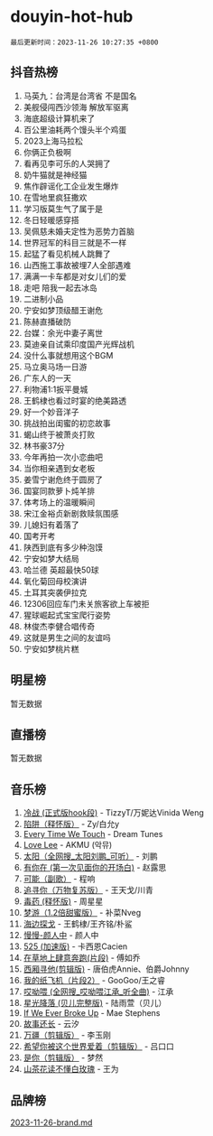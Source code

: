 # douyin-hot-hub

`最后更新时间：2023-11-26 10:27:35 +0800`

## 抖音热榜

1. 马英九：台湾是台湾省 不是国名
1. 美舰侵闯西沙领海 解放军驱离
1. 海底超级计算机来了
1. 百公里油耗两个馒头半个鸡蛋
1. 2023上海马拉松
1. 你俩正负极啊
1. 看再见李可乐的人哭拥了
1. 奶牛猫就是神经猫
1. 焦作辟谣化工企业发生爆炸
1. 在雪地里疯狂撒欢
1. 学习版莫生气了属于是
1. 冬日轻暖感穿搭
1. 吴佩慈未婚夫定性为恶势力首脑
1. 世界冠军的科目三就是不一样
1. 起猛了看见机械人跳舞了
1. 山西施工事故被埋7人全部遇难
1. 满满一卡车都是对女儿们的爱
1. 走吧 陪我一起去冰岛
1. 二进制小品
1. 宁安如梦顶级醋王谢危
1. 陈赫直播破防
1. 台媒：余光中妻子离世
1. 莫迪亲自试乘印度国产光辉战机
1. 没什么事就想用这个BGM
1. 马立奥马场一日游
1. 广东人的一天
1. 利物浦1:1扳平曼城
1. 王鹤棣也看过时宴的绝美路透
1. 好一个妙音洋子
1. 挑战拍出闺蜜的初恋故事
1. 蝎山终于被萧炎打败
1. 林书豪37分
1. 今年再拍一次小恋曲吧
1. 当你相亲遇到女老板
1. 姜雪宁谢危终于圆房了
1. 国宴同款萝卜炖羊排
1. 体考场上的温暖瞬间
1. 宋江金裕贞新剧救赎氛围感
1. 儿媳妇有着落了
1. 国考开考
1. 陕西到底有多少种泡馍
1. 宁安如梦大结局
1. 哈兰德 英超最快50球
1. 氧化菊回母校演讲
1. 土耳其突袭伊拉克
1. 12306回应车门未关旅客欲上车被拒
1. 猩球崛起式宝宝爬行姿势
1. 林俊杰李健合唱传奇
1. 这就是男生之间的友谊吗
1. 宁安如梦桃片糕

## 明星榜

暂无数据

## 直播榜

暂无数据

## 音乐榜

1. [冷战 (正式版hook段)](https://sf6-cdn-tos.douyinstatic.com/obj/tos-cn-ve-2774/oMuEoiBasWApEMVDgNiI8VAByNmwo5J0pyf8Yx) - TizzyT/万妮达Vinida Weng
1. [陷阱（释怀版）](https://sf3-cdn-tos.douyinstatic.com/obj/tos-cn-ve-2774/oE8C21LeZrzKLDFfQYgMzx4GAIHageG5IzayY7) - Zy/白允y
1. [Every Time We Touch](https://sf6-cdn-tos.douyinstatic.com/obj/tos-cn-ve-2774/ogN6lUKQeBBfEVhIOMikG1CcJjugxk1tztZyhP) - Dream Tunes
1. [Love Lee](https://sf3-cdn-tos.douyinstatic.com/obj/tos-cn-ve-2774/o05GbkJGbCBTdDnMtB0fwOYgkeZp23vrWQDQBS) - AKMU (악뮤)
1. [太阳（全网搜_太阳刘鹏_可听）](https://sf6-cdn-tos.douyinstatic.com/obj/tos-cn-ve-2774/ogWbyIQnlBFImVbeDocRdCIYtBHlbJXgfZMvgz) - 刘鹏
1. [有你在 (第一次见面你的开场白)](https://sf3-cdn-tos.douyinstatic.com/obj/tos-cn-ve-2774/oAthrQ3ClJBfI57uBoFEgNDYtNCZ0TSYQQfxQ0) - 赵露思
1. [可能（副歌）](https://sf6-cdn-tos.douyinstatic.com/obj/tos-cn-ve-2774/cde1731888894259b333569393c2fb51) - 程响
1. [追寻你（万物复苏版）](https://sf6-cdn-tos.douyinstatic.com/obj/tos-cn-ve-2774/oYeAZJsbjIDit9APmBg8u6uDUQnHmoCf3gbo74) - 王天戈/川青
1. [毒药 (释怀版)](https://sf3-cdn-tos.douyinstatic.com/obj/tos-cn-ve-2774/oYILMEAzspdZBIzy4frJNB8ZHPHWAhiwowd4Ad) - 周星星
1. [梦游（1.2倍甜蜜版）](https://sf3-cdn-tos.douyinstatic.com/obj/tos-cn-ve-2774/o4gyAUm8hwufoEABmwVIiQtHsFuGzAEEWtNMzo) - 补菜Nveg
1. [海边探戈](https://sf6-cdn-tos.douyinstatic.com/obj/tos-cn-ve-2774/os9gE0VQCGqt6VQkZDyBBYvfSDY0QFe3vVmubn) - 王鹤棣/王齐铭/朴鲨
1. [慢慢-颜人中](https://sf6-cdn-tos.douyinstatic.com/obj/tos-cn-ve-2774/ocjHNfBXdBxQNC8ZGAeoLMFTUgtBg8bkExunDC) - 颜人中
1. [525 (加速版)](https://sf6-cdn-tos.douyinstatic.com/obj/tos-cn-ve-2774/oIfKCtqfDyP8Vc9FpAPgWMyezT6LnDT1abRwGg) - 卡西恩Cacien
1. [在草地上肆意奔跑(片段)](https://sf6-cdn-tos.douyinstatic.com/obj/tos-cn-ve-2774/8831d494742f45dabdfa8adb8b817259) - 傅如乔
1. [西厢寻他(剪辑版)](https://sf3-cdn-tos.douyinstatic.com/obj/tos-cn-ve-2774/oUsAVfAQKlRNxEv5qxvIB8o5qmIWUcXbzJKJhw) - 唐伯虎Annie、伯爵Johnny
1. [我的纸飞机（片段2）](https://sf3-cdn-tos.douyinstatic.com/obj/tos-cn-ve-2774/oM2ZrKcg2CD5AeRB2gkeXOFB1IxAGJdZPazYHf) - GooGoo/王之睿
1. [哎呦喂 (全网搜_哎呦喂江承_听全曲)](https://sf6-cdn-tos.douyinstatic.com/obj/tos-cn-ve-2774/o0uEo63ECfIFdmwKF5HMzF1FCfItHEagDDeCAL) - 江承
1. [星光降落 (贝儿完整版)](https://sf6-cdn-tos.douyinstatic.com/obj/tos-cn-ve-2774/okwB9hAwyAtsFFkFBzAX1hOOfQuIoMNs0W2Mwr) - 陆雨萱（贝儿）
1. [If We Ever Broke Up](https://sf3-cdn-tos.douyinstatic.com/obj/tos-cn-ve-2774/o8onj5HDk0ImtBmO0URBfeyCDXQJMYkQ1gb8Zy) - Mae Stephens
1. [故事还长](https://sf3-cdn-tos.douyinstatic.com/obj/tos-cn-ve-2774/30a26758c8594f0ab81ac675c33ee2c5) - 云汐
1. [万疆（剪辑版）](https://sf3-cdn-tos.douyinstatic.com/obj/tos-cn-ve-2774/ooG7oVgFlDTelKCjCsTTobQvbdtj1BBQXnfZd8) - 李玉刚
1. [希望你被这个世界爱着（剪辑版）](https://sf6-cdn-tos.douyinstatic.com/obj/tos-cn-ve-2774/oo4H3BfEygN7l7bQaMBOZHCQ1eI4FqtED5skQ2) - 吕口口
1. [是你（剪辑版）](https://sf6-cdn-tos.douyinstatic.com/obj/tos-cn-ve-2774/46019dae783c4c969944217fe1cfafc4) - 梦然
1. [山茶花读不懂白玫瑰](https://sf3-cdn-tos.douyinstatic.com/obj/tos-cn-ve-2774/osfn8B7DktrRHEPJgPCfDbw7QDQEkwC16BxZg9) - 王为

## 品牌榜

[2023-11-26-brand.md](2023-11-26-brand.md)
